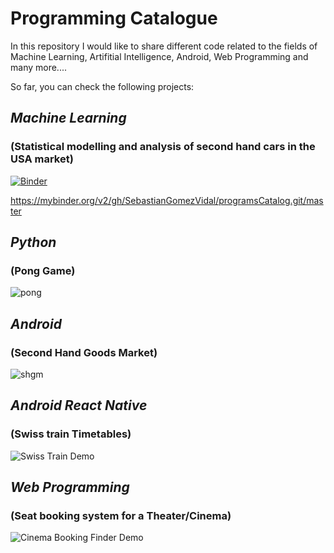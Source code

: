 # Programming Catalogue

In this repository I would like to share different code related to the fields of Machine Learning, Artifitial Intelligence, Android, Web Programming and many more.... 

So far, you can check the following projects:

## _Machine Learning_
### (Statistical modelling and analysis of second hand cars in the USA market)
[![Binder](https://mybinder.org/badge_logo.svg)](https://mybinder.org/v2/gh/SebastianGomezVidal/programsCatalog.git/master)

https://mybinder.org/v2/gh/SebastianGomezVidal/programsCatalog.git/master

## _Python_
### (Pong Game)

![pong](Demo/pong.gif)

## _Android_
### (Second Hand Goods Market)

![shgm](Demo/buy_1.gif)

## _Android React Native_
### (Swiss train Timetables)

![Swiss Train Demo](Demo/train_search.gif)

## _Web Programming_
### (Seat booking system for a Theater/Cinema)

![Cinema Booking Finder Demo](Demo/cinema_booking_demo.gif)
